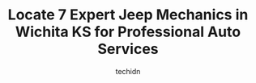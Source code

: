 ---
layout: ampstory
image: https://images.unsplash.com/photo-1611088135647-aa5eb1b5f390?ixlib=rb-4.0.3&ixid=MnwxMjA3fDB8MHxwaG90by1wYWdlfHx8fGVufDB8fHx8&auto=format&fit=crop&w=640&h=853&q=80
author: techidn
featured: false
description: Looking for reliable and skilled Jeep Mechanic in Wichita KS, USA? Your search ends here with the 7 best Jeep Mechanic in town. With their expertise and commitment to delivering exceptional 
title: Locate 7 Expert Jeep Mechanics in Wichita KS for Professional Auto Services
cover:
   title: Locate 7 Expert Jeep Mechanics in Wichita KS for Professional Auto Services
   subtitle: Rickpate
   background: https://images.unsplash.com/photo-1611088135647-aa5eb1b5f390?ixlib=rb-4.0.3&ixid=MnwxMjA3fDB8MHxwaG90by1wYWdlfHx8fGVufDB8fHx8&auto=format&fit=crop&w=640&h=853&q=80

pages: 
 - layout: thirds
   top: <h1>#1 Christian Brothers Automotive West Wichita</h1>
   bottom: "<p>What an awesome experience I have had so far with these guys.  Danny and Tanner have been fantastic, talking with me via the phone and in person. The shop tech did a grea</p>"
   background: https://www.knot35.com/toplist/wp-content/uploads/2023/06/best-jeep-mechanic-1-in-wichita-ks-1685834565.jpeg
   backgroundblur: true
 - layout: thirds
   top: <h1>#2 Affinity Automotive Services</h1>
   bottom: "<p>2606 W Pawnee St, Wichita, KS 67213, United States</p>"
   background: https://www.knot35.com/toplist/wp-content/uploads/2023/06/best-jeep-mechanic-2-in-wichita-ks-1685834566.jpeg
   cta:
      link: https://www.knot35.com/toplist/locate-7-expert-jeep-mechanics-in-wichita-ks-for-professional-auto-services/
      text: Locate 7 Expert Jeep Mechanics in Wichita KS for Professional Auto Services
 - layout: thirds
   top: <h1>#3 Woodys Automotive-North</h1>
   bottom: "<p>2600 N Amidon Ave, Wichita, KS 67204, United States</p>"
   background: https://www.knot35.com/toplist/wp-content/uploads/2023/06/best-jeep-mechanic-3-in-wichita-ks-1685834566.jpeg
   cta:
      link: https://www.knot35.com/toplist/locate-7-expert-jeep-mechanics-in-wichita-ks-for-professional-auto-services/
      text: Locate 7 Expert Jeep Mechanics in Wichita KS for Professional Auto Services
 - layout: thirds
   top: <h1>#4 Alexanders Automotive Inc</h1>
   bottom: "<p>145 N Hillside St, Wichita, KS 67214, United States</p>"
   background: https://images.unsplash.com/photo-1549241520-425e3dfc01cb?ixlib=rb-4.0.3&ixid=MnwxMjA3fDB8MHxwaG90by1wYWdlfHx8fGVufDB8fHx8&auto=format&fit=crop&w=640&h=853&q=80
   cta:
      link: https://www.knot35.com/toplist/locate-7-expert-jeep-mechanics-in-wichita-ks-for-professional-auto-services/
      text: Locate 7 Expert Jeep Mechanics in Wichita KS for Professional Auto Services
 - layout: thirds
   top: <h1>#5 Cedars Auto Repair</h1>
   bottom: "<p>902 S Edgemoor St, Wichita, KS 67218, United States</p>"
   background: https://images.unsplash.com/photo-1595364397663-fca4f075d796?ixlib=rb-4.0.3&ixid=MnwxMjA3fDB8MHxwaG90by1wYWdlfHx8fGVufDB8fHx8&auto=format&fit=crop&w=640&h=853&q=80
   cta:
      link: https://www.knot35.com/toplist/locate-7-expert-jeep-mechanics-in-wichita-ks-for-professional-auto-services/
      text: Locate 7 Expert Jeep Mechanics in Wichita KS for Professional Auto Services
 - layout: thirds
   top: <h1>#6 The Garage</h1>
   bottom: "<p>610 N Maize Rd, Wichita, KS 67212, United States</p>"
   background: https://images.unsplash.com/photo-1527066579998-dbbae57f45ce?ixlib=rb-4.0.3&ixid=MnwxMjA3fDB8MHxwaG90by1wYWdlfHx8fGVufDB8fHx8&auto=format&fit=crop&w=640&h=853&q=80
   cta:
      link: https://www.knot35.com/toplist/locate-7-expert-jeep-mechanics-in-wichita-ks-for-professional-auto-services/
      text: Locate 7 Expert Jeep Mechanics in Wichita KS for Professional Auto Services
 - layout: thirds
   top: <h1>#7 Peniston Automotive</h1>
   bottom: "<p>2101 E Central Ave, Wichita, KS 67214, United States</p>"
   background: https://images.unsplash.com/photo-1615749413727-825b59a857b5?ixlib=rb-4.0.3&ixid=MnwxMjA3fDB8MHxwaG90by1wYWdlfHx8fGVufDB8fHx8&auto=format&fit=crop&w=640&h=853&q=80
   cta:
      link: https://www.knot35.com/toplist/locate-7-expert-jeep-mechanics-in-wichita-ks-for-professional-auto-services/
      text: Locate 7 Expert Jeep Mechanics in Wichita KS for Professional Auto Services
 - layout: thirds
   middle: Continue reading...
   background: https://images.unsplash.com/photo-1567095761054-7a02e69e5c43?ixlib=rb-4.0.3&ixid=MnwxMjA3fDB8MHxwaG90by1wYWdlfHx8fGVufDB8fHx8&auto=format&fit=crop&w=640&h=853&q=80
   cta:
      link: https://www.knot35.com/toplist/locate-7-expert-jeep-mechanics-in-wichita-ks-for-professional-auto-services/
      text: Locate 7 Expert Jeep Mechanics in Wichita KS for Professional Auto Services
      
---